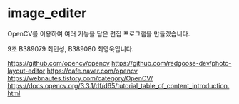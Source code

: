 # image_editer
OpenCV를 이용하여 여러 기능을 담은 편집 프로그램을 만들겠습니다.

9조
B389079 최민성, B389080 최영욱입니다.

https://github.com/opencv/opencv
https://github.com/redgoose-dev/photo-layout-editor
https://cafe.naver.com/opencv
https://webnautes.tistory.com/category/OpenCV/
https://docs.opencv.org/3.3.1/df/d65/tutorial_table_of_content_introduction.html
